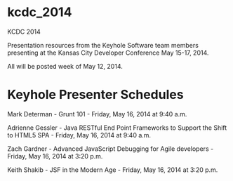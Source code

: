 kcdc_2014
=========

KCDC 2014

Presentation resources from the Keyhole Software team members presenting at the Kansas City Developer Conference May 15-17, 2014.

All will be posted week of May 12, 2014.

Keyhole Presenter Schedules
=========
Mark Determan - Grunt 101 - Friday, May 16, 2014 at 9:40 a.m.

Adrienne Gessler - Java RESTful End Point Frameworks to Support the Shift to HTML5 SPA - Friday, May 16, 2014 at 9:40 a.m.

Zach Gardner - Advanced JavaScript Debugging for Agile developers - Friday, May 16, 2014 at 3:20 p.m.

Keith Shakib - JSF in the Modern Age - Friday, May 16, 2014 at 3:20 p.m.


